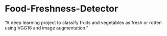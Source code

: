 # Food-Freshness-Detector
“A deep learning project to classify fruits and vegetables as fresh or rotten using VGG16 and image augmentation.”

